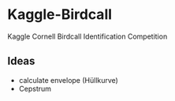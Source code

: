 # Kaggle-Birdcall
Kaggle Cornell Birdcall Identification Competition

## Ideas

* calculate envelope (Hüllkurve)
* Cepstrum